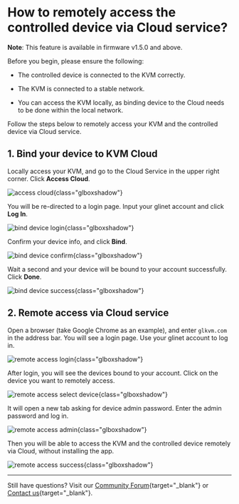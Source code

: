 # How to remotely access the controlled device via Cloud service?

**Note**: This feature is available in firmware v1.5.0 and above.

Before you begin, please ensure the following:

- The controlled device is connected to the KVM correctly.
    
- The KVM is connected to a stable network.

- You can access the KVM locally, as binding device to the Cloud needs to be done within the local network.

Follow the steps below to remotely access your KVM and the controlled device via Cloud service.

## 1. Bind your device to KVM Cloud

Locally access your KVM, and go to the Cloud Service in the upper right corner. Click **Access Cloud**.

![access cloud](https://static.gl-inet.com/docs/kvm/faq/remote_access_controlled_device_via_cloud/access_cloud.jpg){class="glboxshadow"}

You will be re-directed to a login page. Input your glinet account and click **Log In**.

![bind device login](https://static.gl-inet.com/docs/kvm/faq/remote_access_controlled_device_via_cloud/bind_device_1.png){class="glboxshadow"}

Confirm your device info, and click **Bind**.

![bind device confirm](https://static.gl-inet.com/docs/kvm/faq/remote_access_controlled_device_via_cloud/bind_device_2.png){class="glboxshadow"}

Wait a second and your device will be bound to your account successfully. Click **Done**.

![bind device success](https://static.gl-inet.com/docs/kvm/faq/remote_access_controlled_device_via_cloud/bind_device_3.png){class="glboxshadow"}

## 2. Remote access via Cloud service

Open a browser (take Google Chrome as an example), and enter `glkvm.com` in the address bar. You will see a login page. Use your glinet account to log in.

![remote access login](https://static.gl-inet.com/docs/kvm/faq/remote_access_controlled_device_via_cloud/remote_access_1.png){class="glboxshadow"}

After login, you will see the devices bound to your account. Click on the device you want to remotely access.

![remote access select device](https://static.gl-inet.com/docs/kvm/faq/remote_access_controlled_device_via_cloud/remote_access_2.jpg){class="glboxshadow"}

It will open a new tab asking for device admin password. Enter the admin password and log in.

![remote access admin](https://static.gl-inet.com/docs/kvm/faq/remote_access_controlled_device_via_cloud/remote_access_3.png){class="glboxshadow"}

Then you will be able to access the KVM and the controlled device remotely via Cloud, without installing the app.

![remote access success](https://static.gl-inet.com/docs/kvm/faq/remote_access_controlled_device_via_cloud/remote_access_4.jpg){class="glboxshadow"}

---

Still have questions? Visit our [Community Forum](https://forum.gl-inet.com){target="_blank"} or [Contact us](https://www.gl-inet.com/contacts/){target="_blank"}.